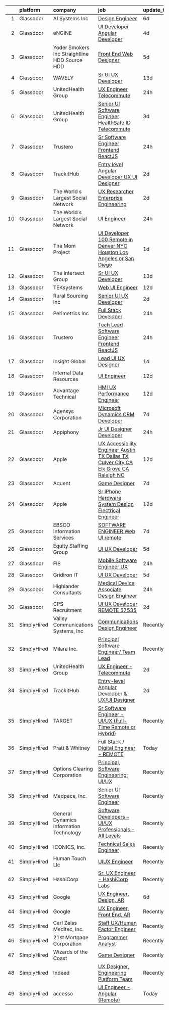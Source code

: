 

|    | platform    | company                                         | job                                                                                                                                                                                                                                                                                                                                                                                                                                                                                                                                                                                                                                                                                                                                                                                                                                                                                                                                                                                                                                                                                                                                                                                                                                                                                                                                                                                                                                                                                   | update_time   | location          |
|---:|:------------|:------------------------------------------------|:--------------------------------------------------------------------------------------------------------------------------------------------------------------------------------------------------------------------------------------------------------------------------------------------------------------------------------------------------------------------------------------------------------------------------------------------------------------------------------------------------------------------------------------------------------------------------------------------------------------------------------------------------------------------------------------------------------------------------------------------------------------------------------------------------------------------------------------------------------------------------------------------------------------------------------------------------------------------------------------------------------------------------------------------------------------------------------------------------------------------------------------------------------------------------------------------------------------------------------------------------------------------------------------------------------------------------------------------------------------------------------------------------------------------------------------------------------------------------------------|:--------------|:------------------|
|  1 | Glassdoor   | AI Systems  Inc                                 | [Design Engineer](https://www.glassdoor.com/partner/jobListing.htm?pos=101&ao=1110586&s=58&guid=00000182f7db6293930070d3843a07c4&src=GD_JOB_AD&t=SR&vt=w&ea=1&cs=1_54ad08c3&cb=1662015726742&jobListingId=1008094479252&cpc=2BD45BF6CF113D42&jrtk=3-0-1gbrtmon3jm4k801-1gbrtmongi6i2800-bc31a4fd63d2edb6--6NYlbfkN0DdLn5tXN_RiyJSiFodarGZFJKa8s6F6AK0THPBWp05MQOFQCzoYzZxIQuwHUM79gnhdNHwS4PrBiXh2pAkpQD7DHOiTGE0GK570ZUEufUSfmzxDYxqbRIumy_FuFTVoTTJDbBO2hBRAFf_kUCj6aWxW1hMRPM4ZEqmP8GZqi4MbgAKUCxvKKY-lyhSA68npsg6xYPQBiO8_p4ogSVdDzYXTdPA90V_fU7fsHJOqsy8CFQTQGYQIHWTSyfX1Qd77Hm4Oh38U_asKEqMNZH9MOGZpOUI0EbTyDUYpJrtMvsL4BkRMFryZwJhwTB7X66lFLlbtQAyyJn5rR-4haz9DjbQBJcX7lRupAA2S9g79xrAggAbLy_3Y06jZ1faDvC32xy7Nx25zjXHrDcQtLzzkoNzsvQPcLkBdL1pWiIIjFnMT6w6UrnBhyUvRwy3iJRoCVjTV4POwe4EBr3BdOm4CNuHKYgfIIondotLtpkkgeOamIzdtHR8VsOXtAdhA4J9h0s%3D)                                                                                                                                                                                                                                                                                                                                                                                                                                                                                                                                                                                                                              | 6d            | Redmond, OR       |
|  2 | Glassdoor   | eNGINE                                          | [UI Developer  Angular Developer](https://www.glassdoor.com/partner/jobListing.htm?pos=109&ao=1110586&s=58&guid=00000182f7db6293930070d3843a07c4&src=GD_JOB_AD&t=SR&vt=w&ea=1&cs=1_a14d975e&cb=1662015726743&jobListingId=1008098516051&cpc=42BEC95245890617&jrtk=3-0-1gbrtmon3jm4k801-1gbrtmongi6i2800-9ecbfab37fc4f1d8--6NYlbfkN0CM72iPWblhTK_jhJfJxLWIuoC99VqbpyV49Itn1AUN0-11EOCsDA6xOfpz_HI8_xAJk0RUZUKFy4RntcRxr5hpO5SeVoBUaTnYw171L-F8PDhwpFyq5-3u0oG5DU1x9pS-oogSc5jA85YLBe-l3LlYdM03bBW65O7MwJEtu_14hKikipRHSywki7EedLjzRfCtcisLpz7P7jw_zr_cOyhRLOtAzpm6LBrttwNaYoBzAKWYs67UdgLcxPxmfItLGNmfvg_sj3XjntWDeKnBTSjMmAN5ya9NdswNv8oUAUHBPVGK28gWjoGtOuy-Q4P0tyb3QnVG9yRhk4lvygvsKEEjel7Ys1l1qBvGhDVzf2N7wtP10utIDJfiNIx_hL9ZcHcxV6cajbMGE6NnEnw-owJHQAP5JSIF0Me0g2I9GrRs5Z9EHdvZqAAshWaWcBVkMZCRE2YdQGyrmQRhPSRm5Egx9RP7KZM-HyWgV5BCx577USjLc-TcyLtDp-0PKZ34BO8kNtk9ghQROBtvRNpEiCZy)                                                                                                                                                                                                                                                                                                                                                                                                                                                                                                                                                                                            | 4d            | Remote            |
|  3 | Glassdoor   | Yoder Smokers Inc  Straightline HDD  Source HDD | [Front End Web Designer](https://www.glassdoor.com/partner/jobListing.htm?pos=108&ao=1110586&s=58&guid=00000182f7db6293930070d3843a07c4&src=GD_JOB_AD&t=SR&vt=w&ea=1&cs=1_67ec0f41&cb=1662015726743&jobListingId=1008097207409&cpc=4B86475FAF393599&jrtk=3-0-1gbrtmon3jm4k801-1gbrtmongi6i2800-1fce3864310a3f03--6NYlbfkN0BOdRJV5k-L3FNCzjCgEhEptbzWR3mFvjnAQnp9JcinXOCVt8QEYBvHqTiHBHSlg98hTrhJExUUVa6v67S1gFyb-OBe8UoPzNouRDn3C9as0WFadlKMeZgUrqrdZ8hm_e9Z-8jTT-HPwLMdKEaf6nFSEDiY93r1Hqa_nw7whddI5F-1mZvAJ0zg1eaCReXvVOpnNfVjIirLBSeJN8f60ZDEjzdTGxqFgY5DjTqIQ8dpK92-10x9tEFXTUoC2aCN2eNtYzE9YlXrqUxnxSupQuSsp1S4viJhzN_GmCK-dEeVd8pD_GKskexAHK0wyA6YucJzxuFyNdB61HiNKZ8FEgXwe1Dqv5-zHBe0sGfhUmc6W3AUoLXDbfbGEDKVmiUiA90Am4kCgDAltkLxI-jHSFLAQ5w5MjKuaLYJfh5eDdaRCH3T_Mu5Eid-eXBb_jQRG-v6H2szfFRWhitAWzK4dhQ6pEqzxTe-_k0w-9w2AlqFRjR39NzypOqwXKFHqP-W2iU%3D)                                                                                                                                                                                                                                                                                                                                                                                                                                                                                                                                                                                                                       | 5d            | Hutchinson, KS    |
|  4 | Glassdoor   | WAVELY                                          | [Sr  UI UX Developer](https://www.glassdoor.com/partner/jobListing.htm?pos=103&ao=1110586&s=58&guid=00000182f7db6293930070d3843a07c4&src=GD_JOB_AD&t=SR&vt=w&ea=1&cs=1_4ba67681&cb=1662015726742&jobListingId=1008078846480&cpc=B570179B49F70162&jrtk=3-0-1gbrtmon3jm4k801-1gbrtmongi6i2800-b7e75a319e251b83--6NYlbfkN0CFsUkZ6y3FSz-mlD6L7ejB8QaNpXOZA9zECJrBSE1jTAruMs0T0Ja2Swprp5tI35MY2WSOIlf9lrU01llXdVEjj9XPhBSCqurE2QZfwZnzvRjuIDREHCNHa9yHulQaYm9alTDT0Wys6cT0F4v4GY3j8YkHxtblMj7RMtV-fCOW8JQc6eOWW2Ju8Xu5M1Zq5S0Od6BBjeYjC7uD0THpIIIp87V82pDl583PIh1TnwkOu-Us0V18Ee3AZtFl1j8-Q9x8dqPK2rpSPsOAIn4NL8CiDROSmXR6icOtiOtaY1a1R-8b6ecrmN30LYpJb4i5gYvNCAu1RHf2hW-fEcfnXOMjBU6fr5UEFxOjSuyQ5gLvnGdCUmqxvctYmOkSNMcMJ_NRs_Isl_6zN71l0PX5amnG3sNk5b4BPGkaA6hqMUiU_Svv0enSQscIyPMZ-VOtk4relvyAb6GsBZxxdrdNY9-oNmGFYMdLRRi-zu0IFbGWxRh7upfo8tuVamAmn_ymis4%3D)                                                                                                                                                                                                                                                                                                                                                                                                                                                                                                                                                                                                                          | 13d           | Palo Alto, CA     |
|  5 | Glassdoor   | UnitedHealth Group                              | [UX Engineer   Telecommute](https://www.glassdoor.com/partner/jobListing.htm?pos=106&ao=1110586&s=58&guid=00000182f7db6293930070d3843a07c4&src=GD_JOB_AD&t=SR&vt=w&cs=1_cb19e6d8&cb=1662015726743&jobListingId=1008105601769&cpc=1CBFC3E34E2A31FF&jrtk=3-0-1gbrtmon3jm4k801-1gbrtmongi6i2800-af00a0ae87b73b2e--6NYlbfkN0C8O9VKdOj_1Zh75e9_CvYhSsWVxS1Pvi5WUWhsf4w7FOycHcR50Ta-CQORLM6vDVcvPt8KrRTlJDYkUHup0r-EShzR9YKt_-pR6DNbikF_DoTuqv0ahJRwqFnSdFD6JbEOZsU-3ybmN1wOhivbt1aVYXgo2LYGUfCqatBFDNl0AjO6a6CHIYxY4cQ_jJp_aMTYo69FFgWe8i8NjRG2-12CyAUO9K1JaOaR71nVYm-N8tM0GcXU4mB44dM3GDYxmUm7V5_sRsh8p26wHdt0DUhIqsMLrlrwVHXjsGYPa2QmOR6oxITB1tDOP2M9UkcRjDaStqy_zqtlp3Rmx_1pQt_MbXh0DzvdDYuOsUkykgL0GthGP6jVLBCfq87JxOrbqehLeUGVlWQcRpNdcSsI9HQ6daRvkZcaFlva9RCHJQudqKpY_g6Nvpu2)                                                                                                                                                                                                                                                                                                                                                                                                                                                                                                                                                                                                                                                                                                       | 24h           | Boston, MA        |
|  6 | Glassdoor   | UnitedHealth Group                              | [Senior UI Software Engineer   HealthSafe ID   Telecommute](https://www.glassdoor.com/partner/jobListing.htm?pos=107&ao=1110586&s=58&guid=00000182f7db6293930070d3843a07c4&src=GD_JOB_AD&t=SR&vt=w&cs=1_f2a95a1c&cb=1662015726743&jobListingId=1008099738995&cpc=7E69D0A57279CD4B&jrtk=3-0-1gbrtmon3jm4k801-1gbrtmongi6i2800-240f97c3f0fb2b26--6NYlbfkN0C8O9VKdOj_1Zh75e9_CvYhSsWVxS1Pvi5WUWhsf4w7FIc3O6B0uG3ldAQAeoX1gorPLreeke5Fy7htJwKgs9T3vP5S6LX9NRVuEWq7gSg9hPiUA1OV-FAScpxsDs7EZ1micHpvGCoZCxZje5lP-SNLJrUGOhx706p93dIHPoBZ2DUnWTKJvXUfrTUEqKL2V4DjgW2aWTumZp9V-GV5AaBZtPjtI6o9Gsgb_xLuEao5sxIPTpKuC2cmmPQ4ULhx3J0mO18qYAB8y95CFV7vJRW3PYOgJafQCT-aHhdjbMqjmYr60UwdeaPHGq2LAaAGLt13n5lulmVKzOgZVRPi1xmot1nYgsLVnySQTBLuMRzbjNkx7TFNqnDoogVgSb9O1ltyo72fWARLkk0S5IivocAqXMS_no8rs1m03swGzz0olg092WMxt4L6kUWUpJnKWBM%3D)                                                                                                                                                                                                                                                                                                                                                                                                                                                                                                                                                                                                                                                         | 3d            | Chicago, IL       |
|  7 | Glassdoor   | Trustero                                        | [Sr  Software Engineer   Frontend  ReactJS ](https://www.glassdoor.com/partner/jobListing.htm?pos=126&ao=1110586&s=58&guid=00000182f7db6293930070d3843a07c4&src=GD_JOB_AD&t=SR&vt=w&cs=1_fe925d8b&cb=1662015726745&jobListingId=1008106164476&cpc=56C4EA4A1A191A49&jrtk=3-0-1gbrtmon3jm4k801-1gbrtmongi6i2800-48f57146d537e08d--6NYlbfkN0DG4ntHtB_rMsnfhgmnSvK2brktLme1L4SiDeJjQ-izrVOLqRJ5-yjEhSyAj73O13Q3PtO63X5KJ1QV9jaVsu37HIkTwqy8khNqRAfXOdBncu0P49jXX6J1kEC2HFredY7tsQuOcxOPhRPNTa3SIDB0N2QgIjWdJZwauWqTlTH8S-adGMSxbHcMUYYfbT7Q0xv_dJY7c1TeXJtKzCd-LZWmHkkzqvfsjcKBJyIjU834ekot6mQR6B0lHNZJAHG8m5Eo3wnradLK6w1v1LtukIJTejToMGS-qBpGKLNhRybBpQg3Gzs-k0I3UkFi0DjpZG1yEvrrIbNoQdk6yDpusd-OUodb5KVFauSQWokt3Fd-sCPVnmCw0YsYdNcWkkT-y8YaL_eOnsAn_zyCiBkMR67EfbWtds1yf5NDQRXP2eEUDoHCeT-taXVeUDxo_XSsKKtt4S8MXzueFz3bKo1nAu1cvVf9w11LBoUXTgVNG-HgPXoDPLLMRnz__CnaXjq0Zc9fdaMVQxOXzZDa9WPYjTS8Xxo1aihRwtR9r3R6p3F8MXK1RYfs9LulO0yUcDgm0EVeNTaWKt9vyyNAS4QOXtjKcVrjQtoBPR3XaBZelu44vOjM3ziQ1bdFkT0W2zPXRQdAVpfVJwhmI6DcnAqebXzN7wm31NhfiuMFnQkhKu7s7glN5u1-Cd8P-BthGOvQKEpdbqIy_X0w1yaOhIwsrqGLuQDSlNatx4gZhPNQ0dg-4mY8sjlVJT7p4Y-lm7xOj2zmRoJa5yYTPw1dmut50U44NNO3L27ViVsavo3t7TtPDObowA7-iguhZ0NL59flvTC0n7-yGcXt07BEVcRHb9X62k8KzFg33H02DPoveI3WmVd70iQwBCMn6_SoYrU6bE-0-L25mgVsuF42ucZDRTnMEmOgOTOlQKtaxj5tRslR-CQ0A86mIGcpfuT4JcoqHibUWYd8G0nInq1n2-ziU2kXCnWisHElQLczBVDqb5QSfyjeXG71iBkb)                                                                                      | 24h           | Remote            |
|  8 | Glassdoor   | TrackitHub                                      | [Entry level Angular Developer   UX UI Designer](https://www.glassdoor.com/partner/jobListing.htm?pos=111&ao=1110586&s=58&guid=00000182f7db6293930070d3843a07c4&src=GD_JOB_AD&t=SR&vt=w&ea=1&cs=1_33efef0f&cb=1662015726744&jobListingId=1008101431851&cpc=AC285F3A3ECA6BB0&jrtk=3-0-1gbrtmon3jm4k801-1gbrtmongi6i2800-e97608c6d181ff30--6NYlbfkN0DdLn5tXN_RiyJSiFodarGZFJKa8s6F6AK0THPBWp05MQOFQCzoYzZxGxYfJ9hLSNYsJbys6DBTafbFBBjszBxbMt_j1W_2i7zpgsVzQGKmwrQJU15QlzWMC0JPYrRs9hHXSY2_r0LyZgUT8f4VW1f_CjJ3HfrwkBmWSyv4JCZOznODM92b2waMp_uTTY9CimW5N-INQlGO8MTr69ss9A7vnCyeGoDsfWMQMDvio7SNaRGh-G_v-_VTaw59kogbOT7uIygj6Vk_zOTRHv3cizGserY-EdmiBhgJwu1ZByix70-GZqJLA5uk_pOdEw713c8AFm6yCrkbjoeTEh7qTXVWXQx-3r_Ee2VdevMlBU9Rp1u9CvnlMUNTf0F4WHh0k8woP_mTVukZhNam8Xwks3zpsu-xclfiN9y5NIfI2fPEHVFqps9ZGNpj9vGI-CaJAffdaWwyV4Avc0uqJunmCcx1rfhcHkF5MhREw0vOczXoZF28nRy5So75)                                                                                                                                                                                                                                                                                                                                                                                                                                                                                                                                                                                                             | 2d            | Remote            |
|  9 | Glassdoor   | The World s Largest Social Network              | [UX Researcher  Enterprise Engineering ](https://www.glassdoor.com/partner/jobListing.htm?pos=122&ao=1110586&s=58&guid=00000182f7db6293930070d3843a07c4&src=GD_JOB_AD&t=SR&vt=w&ea=1&cs=1_9d8fa7cb&cb=1662015726745&jobListingId=1008101226188&cpc=32EE424DE2B657EB&jrtk=3-0-1gbrtmon3jm4k801-1gbrtmongi6i2800-f3cff5e435e58b25--6NYlbfkN0DSgjPPcnEdvoK3uuxfISLALE6pB1FR7YSHOr_tSg5_QGIhoz_2VqUepdcKLBLI_zS438nBqHt2IfuqWeHb8HIQ3y2ncfv0qQNg9-keEPJ6gZBMSS63UVwGiBrS-bKa3YfVEREUfllke2uIiDvVRreacd9NVIYJm_Scd1htMazo_IJeP4Cxf1NbaaonG4jNvKP1X67ioo3UkJjedNjF5QTPohH41FaYOzK9QYoSUmJB-Bk6LhKHV-gNR8S64MdH-RSIryj-TVDIqX40TSzC3uPxVUsqdKVePlRPZbYH29mJTRyXvy2af3eMA7rJlx9-Cvi9VRSUvh2sEA_tBh986HwgUsF_EEiCu7cr-YllMSOF8qQpOlKnpXaW9-R76tWBsW8cOkYX_QMnCQALheujKWdSNspWqSjNiM4JbqRe0gLB-SpQgv_4IsdGqn4VyA3ks2-TjtbdyKnbKSIZi1tDecXF7S_btdIXHObsj8ornupaqMNZ4kYlJFEBZpjZcAFBHuRNWlAaIgQg5IurI1IQJ4AdoHDtMYvW_ZR-oZB0jmZ0Tj5a3oda8sLI8b4WVpVcCEElK2xC1Qxl2Q%3D%3D)                                                                                                                                                                                                                                                                                                                                                                                                                                                                                                                         | 2d            | Denver, CO        |
| 10 | Glassdoor   | The World s Largest Social Network              | [UI Engineer](https://www.glassdoor.com/partner/jobListing.htm?pos=102&ao=1110586&s=58&guid=00000182f7db6293930070d3843a07c4&src=GD_JOB_AD&t=SR&vt=w&ea=1&cs=1_9a889ac8&cb=1662015726742&jobListingId=1008107325701&cpc=C49818E30565E1C5&jrtk=3-0-1gbrtmon3jm4k801-1gbrtmongi6i2800-a679169a93732ccb--6NYlbfkN0DSgjPPcnEdvoK3uuxfISLALE6pB1FR7YSHOr_tSg5_QCn410VK5Ds4BPLXDsRCbsWZ0hCqtD4NNepnwLeAKf41zyBtiQxMBF3bdwpWVl_njdohxy4wg7XDfD1iXz7o7HLuiMAi3Cn-90KI_H7Re4Ouc1wwrPrLmd9CToXmzbYKTQz1OldZSTXuAMP7x-ljJm8fCRzigs5ye9QZ2uwWSiRV6ve4Uy0egqfVfMOZciGR8a9_qooSey56EExLV9K_1552epkIWH75oxF-veMsM28T-pftC4T46w3TB-MYnWcTWJabmUZOnNrkV3NdeI8Reyl3vO4p3ny0ImD0Lk6zmthdxEQIGmruE8AdbP7uwRYbcj2GyWnNTnzduFFSaJrlsaFO7wKw630He_HsukfLOq7VkH4f4xP001CTKT2XKs46WsKiA4EBi-qRL4KjVBlRxj-LNSb3ZXoCLU2y8Zub3bs4DuUSiOcSNxy4qrvOnC1FT2YaTiBorCM820aiPvDA2JiC-dzUpzDtxDotXwl2pjM864yqfnQx-J7Z0xfSGcf08PUxXXlqcwOA40G3HkTeau0VAPhNeV2V0FYG0jsH-dX4)                                                                                                                                                                                                                                                                                                                                                                                                                                                                                                                                                | 24h           | New York, NY      |
| 11 | Glassdoor   | The Mom Project                                 | [UI Developer  100  Remote in Denver  NYC  Houston  Los Angeles or San Diego ](https://www.glassdoor.com/partner/jobListing.htm?pos=119&ao=1110586&s=58&guid=00000182f7db6293930070d3843a07c4&src=GD_JOB_AD&t=SR&vt=w&cs=1_652e9f93&cb=1662015726744&jobListingId=1008104756571&cpc=FAE5E775D180B2FB&jrtk=3-0-1gbrtmon3jm4k801-1gbrtmongi6i2800-0ec27f1251a156da--6NYlbfkN0BDp_epf89aHDQhKpPegNJQ_ldQpEFZQsM9OcONMGxWx6pU56EKHF58QjVdAUvn2gXgAhQQvxpsNPZ1dF7YExdnEZnXyMlE-IsQ0l20Y3_xQXZ21S4rQALewmX0D7GvIoADdyJOcb6ud37z9yabQjD78-lkYEhLyWrdPeftsFWPSR9BxC1zLkQozDkGQekfvhYEzLrEvs4_LyIJMZWyJH12EGQmQvbUBTeSOcC_LmoliIQXl-zWvB4YrCrNjXGssCXYeyZWiK7itIWBRQWMyoPkRP_S7I6rxGVTm_uBen56X5mpJCUUKNcHXxGY9qLudPEWP7fuEvFsu6yqEOcK20CY_dgeK5IYcQgHiAzwOP8Dh_aUwj9Fn5UkJUToGs7oLyNUqJBLfhn0umTvcBeNxp7KOwaG1P7S-E2WaK5acc13SFnM6hZkVn-oxD4HOWs3W42XBOIfXIogum34wPNh9-axZTG_GnHyfJGtt6ek1UIPxvUp6PvOFam98DcEaqmuDXsYToxyJwNlsM7bmFoJNfD16gtMpSIpNyo7yuZ8fEqGIzra_nREUlgUB9t9BQqcm4Q%3D)                                                                                                                                                                                                                                                                                                                                                                                                                                                                                                      | 1d            | Houston, TX       |
| 12 | Glassdoor   | The Intersect Group                             | [Sr  UI UX Developer](https://www.glassdoor.com/partner/jobListing.htm?pos=123&ao=1110586&s=58&guid=00000182f7db6293930070d3843a07c4&src=GD_JOB_AD&t=SR&vt=w&ea=1&cs=1_3f9939a1&cb=1662015726745&jobListingId=1008078883747&cpc=FD1C1DA32C38CFA7&jrtk=3-0-1gbrtmon3jm4k801-1gbrtmongi6i2800-56d52f169398c4bb--6NYlbfkN0D3PcU9heefYh9TtgByvMoljOix8d9QGO4-sOduKDD9bT1jZI9CfBWrR-yhgruQBi7KFTuRHjT3n_Hv62k00ZQk5EALyZTJ3ArgIc7kDeMEaZUFCeQdHBMM_6BRRHYBtFCgo7X08SjEHsdIyAPYAelMabTU-Grwmbiw3YVqJNd0QgLiAlCr0DtM5M69SPCyplUOpETKuaoVVlxlo8JI79wa6Ka31lmmw4cDNSKlX2sZ0QSpn2tcp-_JXVMvsVlDxY_sb6OQ04_vaZUrqsQl9jGDst7HqJJHJp3yIgiG8Uqyo-kfl9gF-wzQzmCwEGPejA95n1QbIyoI5wBPNYQEKpsPdfMO1UpjutkdtoTjXxaD1LifTVRFuNWJdGaw5U1Euu4cw-kd0_pXj2ivlkV7VkD6bgJMQJuCZRSKsMkI64TVKwee8jt6diV2V4f92zItLYSNgGe0UsvbPKJ6I_Pbi-vId3-7uaIshuohtsDTxl9sK2WZslkCWU4_jUpgG_m8EuE%3D)                                                                                                                                                                                                                                                                                                                                                                                                                                                                                                                                                                                                                          | 13d           | Remote            |
| 13 | Glassdoor   | TEKsystems                                      | [Web UI Engineer](https://www.glassdoor.com/partner/jobListing.htm?pos=124&ao=1110586&s=58&guid=00000182f7db6293930070d3843a07c4&src=GD_JOB_AD&t=SR&vt=w&cs=1_0374e382&cb=1662015726745&jobListingId=1008082138912&cpc=32EE424DE2B657EB&jrtk=3-0-1gbrtmon3jm4k801-1gbrtmongi6i2800-b23bc7394c47b2ae--6NYlbfkN0AuKz8EBO1xHDEL7V2YF9xF3dC_I9B9i-Zw2Jh8clPMK3KTieKealHQySFBD4L6FvPqrppy_6pQ4JzbYsBYRE3HfqOS1nITnQwyFWRadqAi8jW-TzQMC_u9eD9RZAeUN7pT7i7_2-K7VDYFfWK8sl0TSl_DyrNNLaX2rRT3yx41VpcfHicS4ymV8A1aYPH2VGT04p80AU21LkF8O8oRUo2BwiJDAbjiQF4SQAZfnuN_toXvUnh3P-biRrs3ooGwfrbmb6JEB1Z-qeJz7Dc2Wk13z0Vf_KTFtzPebk0eoMYOtsEn_WoFKuWEUl_RyDt66_jBodFyKWVBz_n8vY6U4uz-JVgH4DfP_Vi6zAtL4DHG5OjaZZHkLCYFmN74YBoohjwSLcTvK9bhCmmkEhFkF37aUL6NfVCjDU47AvhvoWWkPGFct1Bl00C-YLMyn2K5s9U5Z_AmAQNNndNL2nXUY7r4yrM-JnKaGfAdXGMM1vuwa6JYmje6u5jbmsJlQCyRnO__qdFjhGe_XVeMtkDmmzElHImB9NoVfVuC2Vo37Y_Ob38GplqG67c9B3Go1nPyUoEhG0CEhWYPII5tAStyhWMsQ5kIjExCH7ecQLkYmRGYoR4eSD9Azn1wiUaAF6C2OiJZebeDN5rNuRWUlwfY-h4mjeJm8Mi2THTPEiGvf3nSAXdmvBJ8lS3CzmjPuqfdtNCN-V8l9eK7GCom_rxFAbNVTEUDXQ3zmDBAR86TsWVBSbxApIaa97uE3fhe0dbx84B8cjZSdHcgkhJSbR9uDSXC5YbzsswRr4B_vUAILCuyTWxe3EgUL3u5N6mUrABaJgah9tcYWFDwz_soZHnWqiWaHCCPm6rIFKTkag3abZQc7XExCTNMgD8d8zuR5MHZ1ZP8DnWU-P_TGrmcNHRbe9YYUqvCnjqX6nI%3D)                                                                                                                                                                                                   | 12d           | Columbus, OH      |
| 14 | Glassdoor   | Rural Sourcing Inc                              | [Senior UI UX Developer](https://www.glassdoor.com/partner/jobListing.htm?pos=128&ao=1110586&s=58&guid=00000182f7db6293930070d3843a07c4&src=GD_JOB_AD&t=SR&vt=w&ea=1&cs=1_277c0296&cb=1662015726746&jobListingId=1008101539770&cpc=3DB599BF2F4828F0&jrtk=3-0-1gbrtmon3jm4k801-1gbrtmongi6i2800-c678f338cf426aa6--6NYlbfkN0Dn2SSSVOxWm4exZemnt1thi5p3MgZ83XNP1leMMQrxhUS_aIOGutbZab9EU3IpeuHAJ37quZzs0PIVUPnOeoghcC2yEm8_WtapxMsrfWQQwJ8yZTQmvKvWcyWq9uwPE4xwRXa0J784CerMt-Qot1RMEX6wxgIkkuZSMT3TEMl3VzdFvJFq6ugMPg3GiDKJWrsA-rfcZeRsfbt5EU2hH_ZpoaORFOBMdxUhgljBLBp0Y0v2GSOuzcvm9peoZP6XtHdZUHpBsd8WdAe4SX0P7rzN_9yVs10r0GnYRISg--dZM5X4BUwRB7ohrfJPI8TvLD2wWS5K8x0ckgO7ImaZUZcN-e9jMIdW3XBtxQkgwclo0vRZcLrqSscYPVQQK9CzHszq0YG-Rw5shF5_-U9HFkk7tut70Jgr4kFWx9s6efgFczygVW-QAi6xX4fgFTvRqpHhlBmu_MTGlokQDcDzXAQuUwTJ4tXeWiVdPEmqM9cgFlnpEfqXAJJ0-ieIsSh2YgM3R0-kYfijZA%3D%3D)                                                                                                                                                                                                                                                                                                                                                                                                                                                                                                                                                                                                         | 2d            | Remote            |
| 15 | Glassdoor   | Perimetrics  Inc                                | [Full Stack Developer](https://www.glassdoor.com/partner/jobListing.htm?pos=105&ao=1110586&s=58&guid=00000182f7db6293930070d3843a07c4&src=GD_JOB_AD&t=SR&vt=w&ea=1&cs=1_41d45432&cb=1662015726743&jobListingId=1008105901099&cpc=71D4EE06E32D485A&jrtk=3-0-1gbrtmon3jm4k801-1gbrtmongi6i2800-bc62226b9457ff53--6NYlbfkN0D5EoDI19pzLD_ZoAvoqM1-O9qeTV9KvYbDAr1-bMzVcUrRYlcR_7EvvF0ukXtWeFQ0VhimXbw1k4pj5AzyhYFdyTCb6demngHP1TFCJGlzAmh5Rca_yUwqJYc175FRrUNI9DXl6HpD0K3LBY0gGBHksp6rQ3Eb8lEwDygUGCQTtlxBJqgbqFczHC22FUdu9CbefxjUwakGffFUZWpgbwKA8ZNjSPzaQfQWoml9CxYtBKhrb43FP06P7Zwh5ImunDgqv0Q-hfw2j7Sd3UpcB1xASfD2BLSQQe9mv1SBhFvn5EpTkQT2j-cQzPMuQGRl9h6p9x0Xe4g7wFkuaoCGYO5ms-hhVYv9qgsfhA-dkCV9pY9SznRezec3atHZAOflSKZ3qUVUZMyp_1_6aANaR0RkpmkjeqOJVcdhrk4UvKsuQNZcQznA5NuikIQ_1yCaInv5cShxFF21l9hjbOPlIbD33o97WZT3dJEVS-GctQYrfcmUjn-tuZKOpLmgD8vAGQqlnOFgX-XjGA%3D%3D)                                                                                                                                                                                                                                                                                                                                                                                                                                                                                                                                                                                                           | 24h           | Seattle, WA       |
| 16 | Glassdoor   | Trustero                                        | [Tech Lead Software Engineer   Frontend  ReactJS ](https://www.glassdoor.com/partner/jobListing.htm?pos=127&ao=1110586&s=58&guid=00000182f7db6293930070d3843a07c4&src=GD_JOB_AD&t=SR&vt=w&cs=1_3f196ef2&cb=1662015726745&jobListingId=1008106164478&cpc=FD1C1DA32C38CFA7&jrtk=3-0-1gbrtmon3jm4k801-1gbrtmongi6i2800-41730cf30e93e37f--6NYlbfkN0DG4ntHtB_rMsnfhgmnSvK2brktLme1L4SiDeJjQ-izrVOLqRJ5-yjEhSyAj73O13Q3PtO63X5KJ2oWM0vnNfei9rpO6lofcCkF0fLv2uwqYu7XGdAwShAB2EXHSHAkVPlwsWIPAZho4rltuplzAiQcCHHEBbh-mXVyqtSQd0DoAjQ4zKAlYvyoLTBg_EPtM3_PZORrihQcQK4jGY_QxmAzWyI5zgO6bJCo9IjGulTTRljpP9clhXqJ44pRhiZ4HzTnibRUNlsSXei0ZbaTOp_dz0G03LyXyw_9VMLPc0x14vNNcVGk6c5ZJPg4rXQeltv0kzvV6y3uR9ZWMk6CkL3ky94rPUGf5FaAGxBtKT8IAuRoObRD7h57n0H7X1zHqzxhr9pHodv3nmguGn-Zmv2D-HtQ1KacOv8ylQ6IwkNzpT_sw2icaHJgiRwzXZHVJ4r_9ojS_kx-KCiVqb8Jwjl0qlZNys2gd5Y3LjotPF3BYm3zgDL07xhmQjZldSLLph82juOkw5TGpRWzjYxQn_PT1fegIfibWk20Gvftfc-eSdnHJVdt0oLqx_14tbX2BVYz2JCnsuAkJeTIWvmjzFP01C51wOqBm6muBdvZJp5UKGzc6_VJLE86MhDi3qlAxSxEONRh6Qao-dcJRVOM33K1-VlZ2vIxhlIqIPwdJamdoQ0I2-0SITblsXy3TVogiW1Ag1SVCGiFmfuBpPZJAUOrV7RaVRb7_zHC03qH4uBsJCx5e-uPbCPMCbi5XroQaZQKZLmhzKGFUJfVLRT3BSpKpDlGMmFH9WsmxlWM5vGMlP7rNxPYcZrn_2RlrJ4pgikDQIYyxeoEkE7NWWzYw0jh7vnUDGg0UjUTrx4KYu-fTFjml2q_NHwjHrCI2mt65KXKtBLUQDAcA21sG7E_CiqfFpwoAmvJLLQKSQEm09EwN-Uix1W7BdaKjt0FS9yiDa-aBdgNBNveVEmttfBMT6J-xa1FJuCBIzFdhxzc8bp07XNNk-ASE_MD77IZl5qEgPY%3D)                                                                  | 24h           | Remote            |
| 17 | Glassdoor   | Insight Global                                  | [Lead UI UX Designer](https://www.glassdoor.com/partner/jobListing.htm?pos=129&ao=1110586&s=58&guid=00000182f7db6293930070d3843a07c4&src=GD_JOB_AD&t=SR&vt=w&cs=1_301c1bd1&cb=1662015726745&jobListingId=1008103774463&cpc=C4A69CCDBB3B9599&jrtk=3-0-1gbrtmon3jm4k801-1gbrtmongi6i2800-d1ebe11d7ba63f4c--6NYlbfkN0BKkHZu3wF05EeDimN_p6sYpKCMArvwa95YdH7UpkaBCqc7l59ErwqcdmD-JyMWZm6ZcKJoBbDKNy1P25IQH9Qcb8mWJ8ZTuceqFqVbIYP29UW251xvRgJFUV8j5iDqpDHZSWPvtF8zwVCPlF_8DbxC1bEvFLYdvBJA2lM72F-d7I38BYgI_8knGHYk_niLZAutFEkknM8fBBi5F_0JW64qfx3ifW8IUgrl9gJ5G-abRfRw2hg1At9TKf0sEVJRftYe7F2dH0Sgsc6pPSyK0-zQTDqpILS1wdT19LBolzGuvyekdFCkhnl5DoRFG0nJ2kcsJkmpZaj0xKf11L6PESD4KEyawwPTchZ0jtBlRbjCktC-c-MgTX7HGwKtkCRdVyaMvs-g2O4AfINTDFbPwg5oGX6hM3rdGrl3XXYyBedf0akL5XO9x0GGX8rvXuU3722dctBogQ4hAAb4Y5L6O-zRwk2e62WR0dY%3D)                                                                                                                                                                                                                                                                                                                                                                                                                                                                                                                                                                                                                                                               | 1d            | Marietta, OH      |
| 18 | Glassdoor   | Internal Data Resources                         | [UI Engineer](https://www.glassdoor.com/partner/jobListing.htm?pos=120&ao=1110586&s=58&guid=00000182f7db6293930070d3843a07c4&src=GD_JOB_AD&t=SR&vt=w&ea=1&cs=1_b86fc3c5&cb=1662015726745&jobListingId=1008081469269&cpc=451933188B21919D&jrtk=3-0-1gbrtmon3jm4k801-1gbrtmongi6i2800-87a42d0d3a12b624--6NYlbfkN0D-IIHpRgNhhiguU_t6VlqfhfFf3-SclHiEW6RanCpGL0AEnsnTmiX299MBfDVxpfqFIHLUZkrxoio22OVCWj8hs7XSZqfmbsYheLqYi2wlilauAmAOi7Dz7AaiPJJnsiA0lcM0Q2Xvu7ZBR6ffRGUZ9gTPPJJwW7H9_MUZNT6DkHevtRGiGdChC0xuGG3aunp937M_nUTpcEplyXPwcsyTlwbtD9I10rT6cRfhZ9G0nb4nW7QqeIUv_ci4T9RHp3YE3i84yAi-byU1jFz-t9nKpqvLU0ZZPurwU2U2aC7eCVWdFjxRGUbnQNz3zfRNzjLw8hZvasK1b9q3wM3E4-HwvrKrK_-l8Rc6Ex7EWoQtWIUTrTCsDMQRznCawyNfwt1SGM_jZT30HGyaRMlFB1h8-qH_eZK8pm24pTHiZAMAOxmbzQQBJ4SpcHVzEci7U1SkQzlqbEIhxhB0dzQY6bpjRk5CglbiDCw8fqBw_Homtg%3D%3D)                                                                                                                                                                                                                                                                                                                                                                                                                                                                                                                                                                                                                                                    | 12d           | Remote            |
| 19 | Glassdoor   | Advantage Technical                             | [HMI UX Performance Engineer](https://www.glassdoor.com/partner/jobListing.htm?pos=115&ao=1110586&s=58&guid=00000182f7db6293930070d3843a07c4&src=GD_JOB_AD&t=SR&vt=w&ea=1&cs=1_0bcd6f8b&cb=1662015726744&jobListingId=1008081358710&cpc=9DC6E4D8324653EE&jrtk=3-0-1gbrtmon3jm4k801-1gbrtmongi6i2800-f5ab22c8c0b2e662--6NYlbfkN0CQRQ3eiV4YWjrRS1ho7HVQ9JO8v6Fb3eU0yDOJbdOiEguntuRlpE4-_N6DYLNj-GryL_Da7xbLi6AY3XUPyUe-6YvQXks6qx1v0oTEtHizzvz-nIQcSOJu8qNkM2Ii_6geylwc2AsE-euxwsNUTksY6N72l-7F24lYnsoGRj01IMGKR3NRZh5TmQlNV_ESpyn58T8Sqdogid3EgjvFQ-GFJbnViQf5gPbcdf1k3508FDKglMJ_MDahKV8QCG1tGUEsHWpjyyZkKaSuyeiPXzgH9Ef3Tsn2USFFkgVDH9Ptr2FQwtSmqPoA0KtyfJPUL6f6OnrvcElZ68dzfLcQzt3iipBoUezyqxM5C1_od9VLjOX-rL71hTcNy_KM1wfFe-gVHZ1tn4ULqMOfhiD6kvb2_4145Bg6veKNoI1pYnfLq7cHcwyEbGMDko99AvsioYqrbFyLlJfF5SbGu_A2iA6iwGC8_spzilaQnnHb7QnHp3VDuGRNSbc1-wVEMufIJovGjP_T4hLYBSxR4gUfESZEdAn3WACEPuD8AKLpsjSso_jheEl_m81N)                                                                                                                                                                                                                                                                                                                                                                                                                                                                                                                                                                | 12d           | Auburn Hills, MI  |
| 20 | Glassdoor   | Agensys Corporation                             | [Microsoft Dynamics CRM Developer](https://www.glassdoor.com/partner/jobListing.htm?pos=125&ao=1110586&s=58&guid=00000182f7db6293930070d3843a07c4&src=GD_JOB_AD&t=SR&vt=w&ea=1&cs=1_6c7e5e37&cb=1662015726745&jobListingId=1008091008964&cpc=F4EED0218A761C36&jrtk=3-0-1gbrtmon3jm4k801-1gbrtmongi6i2800-7990aeb97a1aaead--6NYlbfkN0B1Vi2Tg_TR5fwhNGL2d3MVdJ1FVBqV83PBGVCkGDe93icknkNDeHE4jXYp9tRHNpqSeA0HPNGFwea_hC_0XNgHOq514A1wTN3D1SJLcEbIZZkyrkmhw7NGac9Uc5berNf9Pr8Kzp40mOvCmqqzG40ENND1-5shm9xFinMSndyPDUyRt49uqDmT9ZacRvvKApV1hv35DX3g2c-y1yKStsB-K5hI-tlPDAtUXEXDb5CLsP_xHHxEL9ypPxB3f-EMBRYW8DRPj3f18UBq7DgnBxdY5sXwhOh8iXZBoVqsl11AF7O4yCPgdhbbeATOIc7pLeHSBELcmBYkRo_ayqCmd6gVtAR-8WneqCvmpuNU7Uvf0NXTOwNY-wbHoxGCty_WmgUy2mAseMFm-zTxsGChsDg2YhiqiWLjeBJn0PTEw6KnVFWC69gr1gosVo3lSNkCKFg0FNU_vqwGdi8U89--GlnUJppxc4qT-WibHndxcu7XrwW1QFpE8TaRiZWvQlee5wLQPPkqyswSxQ%3D%3D)                                                                                                                                                                                                                                                                                                                                                                                                                                                                                                                                                                                               | 7d            | Remote            |
| 21 | Glassdoor   | Appiphony                                       | [Jr  UI Designer   Developer](https://www.glassdoor.com/partner/jobListing.htm?pos=118&ao=1110586&s=58&guid=00000182f7db6293930070d3843a07c4&src=GD_JOB_AD&t=SR&vt=w&ea=1&cs=1_826c6742&cb=1662015726744&jobListingId=1008106905500&cpc=F41FEAB56D215062&jrtk=3-0-1gbrtmon3jm4k801-1gbrtmongi6i2800-ace4701ba98733a2--6NYlbfkN0DBc7w0xclGgia4rxR5d721pIg1ynEBDV_Wu1axbExK5d0pbSc7c3t6wMwCdRzWOG5gAiI9DzWZozo1Hs_dX5xFBK-3mPdmWahEd8iOAY9Y4S9YneM6Xl_nYOCUXvbXwOJj2Ds0fi_QRx_9l_ZfSqHqnCt5_KkPwgPFVZdduwuKrjoxYKHndxRL_08kRAVw_BuNVH9yD9jHjV4n-B2MfGadZyRRKpTINQRmvIXgcu6YtbR_xbLHfl40l1n7WCL_CngykHJR-dJWyIoO0w_p-fKZP9jOLRQ4ZiJAuJKyO8ldI7CS-JkgLWzZ6UpzAxik_h8fNBrztkraLHXPrAihTNpJHNCa7y-UoOb31k71mlEwCb-MgxEmLhQdue9inOLQgGY8ZylLVrkUKwVgn9iQq0faGgroQfDz2kkcQGEw_Jupmy_juyLvT7AI8-5OXVfm88jldIoq1dhoeQr7M_OQkW3Y9neRkAjd9DwWxXfONB2U1tbdDOhqBTJ4uvMPdx3qdz5xNuO87NZvDM8qYFXbUFK8)                                                                                                                                                                                                                                                                                                                                                                                                                                                                                                                                                                                                | 24h           | Chicago, IL       |
| 22 | Glassdoor   | Apple                                           | [UX Accessibility Engineer  Austin  TX  Dallas  TX  Culver City  CA  Elk Grove  CA  Raleigh  NC ](https://www.glassdoor.com/partner/jobListing.htm?pos=113&ao=1110586&s=58&guid=00000182f7db6293930070d3843a07c4&src=GD_JOB_AD&t=SR&vt=w&cs=1_e801dcd7&cb=1662015726744&jobListingId=1008080338729&cpc=654405A9B1E0A9F5&jrtk=3-0-1gbrtmon3jm4k801-1gbrtmongi6i2800-6bcecd231bba96e7--6NYlbfkN0BvKrLyj5gPmtZO9T8euul8TCxuuKNOtzRJOomxnwSEodTz2Bc-sPZlADHp0xxmf8UGhI_JQnlS7lmez_1pwlDZ3rkS_zrj-H_qBXXe2pFxdu9ELzpyzs4-lN_YBVdtOGqxLgYLDMc510AxQjsjkBZD4lIc5FgQWm4_iU7VtHLxqMma0AMleeA6UpKQVoYNJMcaplvUIFRRApHppsVREGDv7UWCgFtrhEeHD6Tm6c2nPrivBQUFSOlSfcX3hKUupS5pomUDU8cfISTw4xtgxiRrPORBXNe83vNLorzqmkP1CBgYN6Deto-z1On8BhEIrSysWjrW9WZmdyy7zEkovV1mhfA0MaNFYBW8UBVK2BKZmXdy2GAGAph5WrT9c2qM0laVQZ_XKE-76IJD7ypbPdV9u_r9AZ1VDTvdclO3HDwB77-2ALsDGotNmGgp9EL95gatx_MG2WM4hZyiGYHjXhOoXWBdOyR8QyKDNVFzsxLp9FCBmF2knjbNIueyju4br-m3uA2RXRWdwapZv9jC6BOIHnQtbL3XUWuI6zlm17f7sEI5j7kkzn9SfDrGoBSPd5JCbUC6Zv3vdsNFIwfOE6pj87HIt33jd0conjDN4A6400v0B1Wp3o4YrWDgRLSSHS0HaGur-GA9JyUcl6mcK9FqnjAjI1_KTbBGxSq2kDiRkMg8ELrarGWxmr_UaK84VMABXvWGHE-i16uaLxVqBWLlkDHLR-Ucmp3r_MwxVq_WsZ-af1CdpLTsQpNY6kSnHeyK9rjn4t9_Df2zJBETi3EpbvmL3R2H1XRUSqsAhtUbMz59uaicseAguQuPBiUzH2hy0QmlJNX-FqCLXpmxJ_iGSbOggsR87oXzgTQ9tGhS0oI3_IBqKaCadmgUV4gCjqy3NtyCEqkYJ6J9vJNukvQMrblEwaC3IjmRL-eseIHZfBV1RuzAxAX7mUHHw3k71HKcBTmH8l-SiatClFMpEBsWWJAHNbh8112uExinCdEUyXxAlBs-3YS8AeNDEmUjnT4Y2JND-OTFMyNaukQYMrFs) | 12d           | Austin, TX        |
| 23 | Glassdoor   | Aquent                                          | [Game Designer](https://www.glassdoor.com/partner/jobListing.htm?pos=130&ao=1110586&s=58&guid=00000182f7db6293930070d3843a07c4&src=GD_JOB_AD&t=SR&vt=w&cs=1_e1c2e88d&cb=1662015726746&jobListingId=1008091362421&cpc=C4A69CCDBB3B9599&jrtk=3-0-1gbrtmon3jm4k801-1gbrtmongi6i2800-3b8cfdd71f0d2f0e--6NYlbfkN0DMrcEu7yrtATojKJA7cEzGQ3FdRGWLh0CZQInL4ECGI9gD0Wolx9R2EDT7B77c2cRU1zW3HVZMZeGAOYVZBOqH_4lgXX5l9kbkb9irhCbVBq6YsU0vLTUYvSh1OUNHO93tZMxbICiVo7Af45F1C-oNj2G6v1j_C21ZJdMsp9erWQuv2U1uFhOZTmlAOFTyNy-JMYys6gCVbgYybvYFRDIq41bqydSMdwvuNP_pi-QqBf9JrVGEpAelWLjpYSUWwdCm-AMVOAdSTtTZJtkij0z2uBQcJTpn136Vumj8XNV0HMZG4ac-r1L-r0CCIxnv0m5PdoX11yfCEnz87wX1qxqOoXLdFoLSMi8_Kcjy1uw0uE4LRlBWy3E5jiW8wrUB66Hu0Vd-1RfxwSiavX5PUnrGJ-ACOYxZde-dgu0dEd6zfaVh6H8riCr19wm3MRHiC9uXElDhQjnAbQ%3D%3D)                                                                                                                                                                                                                                                                                                                                                                                                                                                                                                                                                                                                                                                                                       | 7d            | Remote            |
| 24 | Glassdoor   | Apple                                           | [Sr  iPhone Hardware System Design Electrical Engineer](https://www.glassdoor.com/partner/jobListing.htm?pos=117&ao=1110586&s=58&guid=00000182f7db6293930070d3843a07c4&src=GD_JOB_AD&t=SR&vt=w&cs=1_45c88a2f&cb=1662015726744&jobListingId=1008082141385&cpc=1FDE87803EF93CD3&jrtk=3-0-1gbrtmon3jm4k801-1gbrtmongi6i2800-0a38b532a2bc9f72--6NYlbfkN0BvKrLyj5gPmtZO9T8euul8TCxuuKNOtzRJOomxnwSEodTz2Bc-sPZlSXfvz6ygy0u2o-8hZqtS5TVaUbXLHsWVkqSNNWx_j6oJpgT6qx3-2wpCfB2UVRcFw7O_ofhBRG02MW2rt8FSHRNzc2w0TnJeiwxBx0pUwclGzPEf4FzETi0l5z_wWy9YgzReNF6Y2cVW74EQTNRPMCu3gDKjbEbu7ksQN2M9TxIigb3jMIHzbH-mdaDMDE3Pcs1xwDS9AGaru9Kb4JQ1LZKC5gsU2HZTdDGv05vrbtJkL1773Eg9Lx4TgUl854tcnjyfx7CT7xSpEHCI2f1-LctK3qVKt-eMLaHHZkSGHU6KPjXlQReTIGlPGaBSurtdqyWocEDhgWWHU29y_Jp-yerFrlTnKlzBn7NPO8SYHekQuFi3PzZIM763JDI3OoMRsAiCQDCThLNBu5XDFAZ_DZuSBvW1m8J-dT53ADMt_lXz-48Msr3SpBg54Po1R5tR9UQXNAUWKE_Zy-hdRpf86MpN_kMZ5VNCLqXu2N5iZke8Igs1yaiDgXrX-auuv7BGpyyXEAwMdFdwoQ0jzTwYGwE81gwPc8szMvX3B6sW8IguxQj1sgaBJg07vPm2-Ynsg4mJTfDG-xBVZGAvY8p64bLi98hL7b6zx2YYNEf1sBGhQnFm6oNiohb3VOreuq-PE55B0fiWhxBND39zc9h5EzLFfk5MrNGwrxQwbEmzigW1Nw1wrIPjJ2P_MHQzPe17WT7BM1sUbPVeN6bCpN8RiuZCWJBjl5RAzKupvbDZjoJjyeyJeUYiOKUogh6A6N4q_cgfNkYOGjYI3b7mYSdbq60dvtBLNkESizV8h-ON8IuvyCZ7dWDK4PbRDvB8fdzRDX58h1k7JH5uTLE-dP5mdWTvp8BkCtgC4FCRzCM74SBQ5ylvwW6IFIjTqRMFmtDdak5Q4Px9tsXi-4DAYGdRzk-TDhktKO4f77w8gyG-1BywSe1BK3J0qqeRb244KZ6ZDsOR-R2GYRM%3D)                                                             | 12d           | Austin, TX        |
| 25 | Glassdoor   | EBSCO Information Services                      | [SOFTWARE ENGINEER   Web UI  remote ](https://www.glassdoor.com/partner/jobListing.htm?pos=114&ao=1110586&s=58&guid=00000182f7db6293930070d3843a07c4&src=GD_JOB_AD&t=SR&vt=w&cs=1_708492dc&cb=1662015726744&jobListingId=1008091405734&cpc=3BA4CE39D5B5DEF5&jrtk=3-0-1gbrtmon3jm4k801-1gbrtmongi6i2800-6e9b88296cbcd71e--6NYlbfkN0DdXnPqwYiIrEKJMiGtoBoRMY0gisMhtebYjuc8wwZJimMLxIRF2WCtIDarJLMGcyBcCdzOYTKEIVjX2f9NEp-E0biprUIEY_ZEFXnODf6oHs4JqDi2KaFOd1_UebDTKe8kw_1gydhi8HHvjQnE4cn-Mc_DEHLVspqI1ONTOR-76JDUQNUfjYm0Xp2UBvTcKoVnVKb9WHuCoYfEwkuO0wHTeMPFtblTnmCRXq0_uJIePRr1P3kVEjjp6fLHGipmfAvgddQfxQ3R630bHuJv6y8_yEkXDDfBjfEGaRp2x7FCKmN_n3DMbZL-3f8cawFWSckIR6u6YRq2KtwNHdoaYIW9LcXXg5GFOBlAGchzkHakTOXefOGxcL6qNE65y2xb5YtkfVrWbPun0Gijb2ry_0IZZ7lIUUXPsNW9gesQJ_Ba44esleBQmfCxx2SH_1nMSs08UnyK0pWJbtWvF5Nb0qLnZQtSRDks85ggKT87tOG1p95kxZ7DJUNL5WZYj2k8rTKUQiic1oW5PiSqsmasIrF_GhvYI2I9w6UpqKHq35Dm3n7Txfp_3hzaCEF4yZSXzs3ulbAEiX6Fb4TfXqfc9kskh6FnXOMCo2wd5MXzNiVSRYZWT7DXxT3rseh1lBEgqYU%3D)                                                                                                                                                                                                                                                                                                                                                                                                                                                                               | 7d            | Massachusetts     |
| 26 | Glassdoor   | Equity Staffing Group                           | [UI UX Developer](https://www.glassdoor.com/partner/jobListing.htm?pos=121&ao=1110586&s=58&guid=00000182f7db6293930070d3843a07c4&src=GD_JOB_AD&t=SR&vt=w&ea=1&cs=1_289b6723&cb=1662015726745&jobListingId=1008097169038&cpc=AC285F3A3ECA6BB0&jrtk=3-0-1gbrtmon3jm4k801-1gbrtmongi6i2800-76e08f74cfd4e269--6NYlbfkN0C1yyJIapRlEdYOhDmVropYbNu6_NST9zaz4GWjsOuGwSr2S_wuxMSgMUxyoNOegNIHLraSkqZk8QYywJ652h2S_-JyfHwwGhuFbrXBSmst29urPuXhWS6XDd4kWU6Avf_xHQHSc0jilJQ04OA02iJTP_1-cqvd3SQJrJXp9dt8rx4kkO6lD25KoE-fZyTCefHUF1SPjhQkNLUX0I42GR810y2QCSoCXnuy_y46V4I4SxLWuohK2KY6bWEUA41UbkgBMVNmS-4vCIIkznhehqZj6SdsTA3AfB6KHicvZtCseQ53pVSm_yfxCOIC0WiVH0pe3eZI5L3Dv9-lUKQTRUjc3yH9AnlTN5ZUo49IsKkVfbEUCI79Icayj4ro8mt-4H9scCr94wVjcYb8r0FC5AvRYoRKytHwzJs3cKEPUDMdz3bhI3f9X6csexuJMGSRfy85-kvsBM_zLq80cHekLEuMhW3414RpNcL3saVRihJAioNXiAS6vXr5)                                                                                                                                                                                                                                                                                                                                                                                                                                                                                                                                                                                                                                            | 5d            | Remote            |
| 27 | Glassdoor   | FIS                                             | [Mobile Software Engineer UX](https://www.glassdoor.com/partner/jobListing.htm?pos=110&ao=1110586&s=58&guid=00000182f7db6293930070d3843a07c4&src=GD_JOB_AD&t=SR&vt=w&cs=1_337284cc&cb=1662015726743&jobListingId=1008107874289&cpc=5EFBB0462F9C6B7A&jrtk=3-0-1gbrtmon3jm4k801-1gbrtmongi6i2800-a297adc22b5664a8--6NYlbfkN0Cildmy3xp5DDe1hey2wetZ8Im9iLhFVTD2n6CnBp0IwGXOGgNcYYB1IlPUvVnWrEO0quQep_kgFza30jmcPxHvmEsw_1NIvQqwZHBRW2VY7nIVOxXJNEsoYieD86Kjfu7h_Loc_l9lpbPR6jjLEcxZFHBnKn5yQt8KZSlMK31HBi2L3p1fgn0Qp8xoTND1zMYdP2E1-hoWUCzSlmqT8ET85nrtn6jYiB9otsru6O6Rr7mQokCoRjWsGJg2DqjxkP36JEt-MRcdfpZOuLSvXopXJ0MZC13GtI9AuER8le6rRSjL_ojylR8bMTLZR9iBM_L84zauYvOPnVhIVRN8ToMj-RY47nA4TTf8CAEiJQkHgYeVKmq7yvHQYFNqScmd-jHGKEaXfG24MwUYBRPyluX7Cg9rTSuMki0T0MZGbEB56Vmn5nbqz7ej-LFN9Qy6hHI%3D)                                                                                                                                                                                                                                                                                                                                                                                                                                                                                                                                                                                                                                                                                       | 24h           | Addison, TX       |
| 28 | Glassdoor   | Gridiron IT                                     | [UI UX Developer](https://www.glassdoor.com/partner/jobListing.htm?pos=116&ao=1110586&s=58&guid=00000182f7db6293930070d3843a07c4&src=GD_JOB_AD&t=SR&vt=w&ea=1&cs=1_d11dcf84&cb=1662015726744&jobListingId=1008096729452&cpc=9908D8D4413DBB8A&jrtk=3-0-1gbrtmon3jm4k801-1gbrtmongi6i2800-cf88beb92d4ea9f2--6NYlbfkN0CTHA6cd59lXtQJ-DuZtBHQsSjOn019HaVEc20FtZol1_8bPJW14iotuMuGn0biAaHJZrSwMqHe6jjmIdnxOmPQ4UIFq_7RKuJ44CVm8H-EyFK8qrTPAQ3Tz7mvu2B8zbUqbh8ppRJFtladz0gNHuX_bCBkrKSfveBak7q_sRcku2NiYvB0YXB1NNZnK9eO1qY3j3iJ2HWbRTpWrSc6upRQZpy6pUrGbPtCjxKFmWXglZLiL8_7RlgHWzEXVonQ1zPcuc63KwojXLm0X5NPwAXH1e1HMaOP3QPpd_eLhHI0U8yn16g6wt7SMvkb4fJJtG8stla1zfccbxKl59ySfo_YJCMTGzYzCmx3zCrHy0Rh2hRsN5CHyMPseTa9lOOvSGOpauwM_oGMjLcpNLZiPbYWdW_RrNmBGlGeej6lCK3iR9qAM1dD7HMVWCJetPUUrueN7amVZbYg0gtEquIW8R9xzf4HnQua3W_gRCkBspPzCLexXfbF2aph)                                                                                                                                                                                                                                                                                                                                                                                                                                                                                                                                                                                                                                            | 5d            | McLean, VA        |
| 29 | Glassdoor   | Highlander Consultants                          | [Medical Device Associate Design Engineer](https://www.glassdoor.com/partner/jobListing.htm?pos=104&ao=1110586&s=58&guid=00000182f7db6293930070d3843a07c4&src=GD_JOB_AD&t=SR&vt=w&ea=1&cs=1_6c8ff94d&cb=1662015726743&jobListingId=1008105806788&cpc=F793441F64F6F721&jrtk=3-0-1gbrtmon3jm4k801-1gbrtmongi6i2800-5f2f0df068c292c7--6NYlbfkN0DADEC6PZiHmFZTdCpS8S1cWL8eaQIB9laRmg1uhypi9jnyuOYY4H7UUO8QfXMSSvi7RhDOznTYgp8q7adTSnDc8zwx3mftBto4He9ufXaCm5hQD0GzcTIgZDC00717-8oUDgE8mwn19qMflvsZfOCh8Zi_x_tfMW4tOb4q0IPADKpRKkDdNT1yDh9W0DMbrc3D8EH6lgAwQTq9PveCSH8SoIxcNNHBvGUx5As0f_tFvkYr6vfR9ctJSvD0Z_fkRa_Ijm-5wbWZDJ-xA8Z2xDHgDmI_oBonqPsEM8clbQMEZ6f-xZ1FtzxZk-PJ2XPZwkFuwViseiaRCcEZ2ZBIx7cG5uQ7ooYGa5epn-YWmQhTp8Mjhiy1rIX534-XG-rYQg697HZX__hMDYbOFxCHp0J60h_MhuAHS7DAouPmcInmJ6zKhw9QoBq5J7FVPxUy0GwVLmCq1oG0ZUB3s7u9mjfBIRXeNeYG9IkMZkoBqlCMq0I5kQGsRJ7nQa2FgBRVqLn_SXSzrFeFUcz5wN15ucO6bGYR8GBZvuE%3D)                                                                                                                                                                                                                                                                                                                                                                                                                                                                                                                                                                     | 24h           | Jacksonville, FL  |
| 30 | Glassdoor   | CPS Recruitment                                 | [UI   UX Developer REMOTE   57535](https://www.glassdoor.com/partner/jobListing.htm?pos=112&ao=1110586&s=58&guid=00000182f7db6293930070d3843a07c4&src=GD_JOB_AD&t=SR&vt=w&ea=1&cs=1_a9538396&cb=1662015726744&jobListingId=1008101570635&cpc=444700D72F2ECBCE&jrtk=3-0-1gbrtmon3jm4k801-1gbrtmongi6i2800-01ffb576e5c5bd95--6NYlbfkN0DgoHcTH3ZibdXDbE1VvvRa3XowIWs6m5qI-FjqauRle3m8kONFkUSrxT8FSUKqy7UuSwcgAQ-qkHLdceLQEfzk02YlSVwTq4RVzanUacZZQP9LGelOizyao1UJ6tCCpK5S9yLDBGeAjhshIhXNcq5zna_AleGRj1LJWwOnxP5y8NdrW-yBJ-0adhA_XCSRxC9VGeVH2-bBENoclnN4YUBhC39YvGpQnjKUMlCp3cNoHvU2zNYvkaDRiFhlQNmLWrh2xbf4pFAXl2Gat-ignmzWTu8z0eT0CFR-J3I5sDR3q271pNo7VByFQ0ixG61cTEDaHASOaoOaZtTEbrowdXzEu5WoObOw3Gpvq3oJ01LOX9Deu9Uu5pRMO9IHtNJAkU-l8df5ZBw9Ql1b6R4qHpaK09oTlISysf0gGYONgWlFULpebKpQeEfbbwgaUe3XwZqCNMuh85JEoMcjjZ6B5RBJK_w3Q7Vzxjs%3D)                                                                                                                                                                                                                                                                                                                                                                                                                                                                                                                                                                                                                                             | 2d            | Syracuse, NY      |
| 31 | SimplyHired | Valley Communications Systems, Inc              | [Communications Design Engineer](https://www.simplyhired.com/job/AUo7E07w2klkxUe_MpJEXKAe3q6D53g2ij9loL_ldPaRLYQDHOrlRg?q=ux+engineer)                                                                                                                                                                                                                                                                                                                                                                                                                                                                                                                                                                                                                                                                                                                                                                                                                                                                                                                                                                                                                                                                                                                                                                                                                                                                                                                                                | Recently      | Chicopee, MA      |
| 32 | SimplyHired | Milara Inc.                                     | [Principal Software Engineer/ Team Lead](https://www.simplyhired.com/job/y26YMDr_i7bfvvW3yAbF2bhdWFwL9tapVBqQq4mHCUEoMRxaETyEdQ?q=ux+engineer)                                                                                                                                                                                                                                                                                                                                                                                                                                                                                                                                                                                                                                                                                                                                                                                                                                                                                                                                                                                                                                                                                                                                                                                                                                                                                                                                        | Recently      | Milford, MA       |
| 33 | SimplyHired | UnitedHealth Group                              | [UX Engineer - Telecommute](https://www.simplyhired.com/job/UgtHrErmPwUfgyoaMj9RxE0E8RP-1IDTQa0LR4zj08Nd84BrgMW6iA?q=ux+engineer)                                                                                                                                                                                                                                                                                                                                                                                                                                                                                                                                                                                                                                                                                                                                                                                                                                                                                                                                                                                                                                                                                                                                                                                                                                                                                                                                                     | 2d            | Boston, MA        |
| 34 | SimplyHired | TrackitHub                                      | [Entry-level Angular Developer & UX/UI Designer](https://www.simplyhired.com/job/_kbRlpOIwCYB1himGdi-5XABBs7lmxPvxBAL1tbVRtISQOOOvXtlBw?q=ux+engineer)                                                                                                                                                                                                                                                                                                                                                                                                                                                                                                                                                                                                                                                                                                                                                                                                                                                                                                                                                                                                                                                                                                                                                                                                                                                                                                                                | 2d            | Remote            |
| 35 | SimplyHired | TARGET                                          | [Sr Software Engineer - UI/UX (Full-Time Remote or Hybrid)](https://www.simplyhired.com/job/IRqRQ39NQbUSOJgprsBXP3MASO7l_mvgdAdkNCG2ezBfaVHCHcv_Mw?q=ux+engineer)                                                                                                                                                                                                                                                                                                                                                                                                                                                                                                                                                                                                                                                                                                                                                                                                                                                                                                                                                                                                                                                                                                                                                                                                                                                                                                                     | Recently      | Brooklyn Park, MN |
| 36 | SimplyHired | Pratt & Whitney                                 | [Full Stack / Digital Engineer - REMOTE](https://www.simplyhired.com/job/uS4BZItJYXEahoTc6NpSEnpaH8jWs_jYMxMSk1HNq4nl6X_j2ffJJw?q=ux+engineer)                                                                                                                                                                                                                                                                                                                                                                                                                                                                                                                                                                                                                                                                                                                                                                                                                                                                                                                                                                                                                                                                                                                                                                                                                                                                                                                                        | Today         | East Hartford, CT |
| 37 | SimplyHired | Options Clearing Corporation                    | [Principal, Software Engineering: UI/UX](https://www.simplyhired.com/job/6WRicnwhKtM4ghmIX48eFW9WlVHt5doMp2wkEyAG3W4q6Pq7hAvRsA?q=ux+engineer)                                                                                                                                                                                                                                                                                                                                                                                                                                                                                                                                                                                                                                                                                                                                                                                                                                                                                                                                                                                                                                                                                                                                                                                                                                                                                                                                        | Recently      | Chicago, IL       |
| 38 | SimplyHired | Medpace, Inc.                                   | [Senior UI Software Engineer](https://www.simplyhired.com/job/1lfzOJok2D8XbByTG0FkTA86TIijEC7RD2tQYlgKVdKOSQLtGAX_aw?q=ux+engineer)                                                                                                                                                                                                                                                                                                                                                                                                                                                                                                                                                                                                                                                                                                                                                                                                                                                                                                                                                                                                                                                                                                                                                                                                                                                                                                                                                   | Recently      | Cincinnati, OH    |
| 39 | SimplyHired | General Dynamics Information Technology         | [Software Developers – UI/UX Professionals - All Levels](https://www.simplyhired.com/job/GXbv7XKvrYmkbYOXkvb7fclwxXifXevjaOQwMMP2gxf4Qt4jlmHXTg?q=ux+engineer)                                                                                                                                                                                                                                                                                                                                                                                                                                                                                                                                                                                                                                                                                                                                                                                                                                                                                                                                                                                                                                                                                                                                                                                                                                                                                                                        | Recently      | San Antonio, TX   |
| 40 | SimplyHired | ICONICS, Inc.                                   | [Technical Sales Engineer](https://www.simplyhired.com/job/BLGA6g71PmxK_tznA_TCmnundiwYAmilk7nypVzrPwOuQDQe9f3_jg?q=ux+engineer)                                                                                                                                                                                                                                                                                                                                                                                                                                                                                                                                                                                                                                                                                                                                                                                                                                                                                                                                                                                                                                                                                                                                                                                                                                                                                                                                                      | Recently      | Foxborough, MA    |
| 41 | SimplyHired | Human Touch Llc                                 | [UIUX Engineer](https://www.simplyhired.com/job/mLV3-vHBSWDu1VpB6i87RJZBJfxBzQHsFHiXEEj2qAuOeFi_t2UXXA?q=ux+engineer)                                                                                                                                                                                                                                                                                                                                                                                                                                                                                                                                                                                                                                                                                                                                                                                                                                                                                                                                                                                                                                                                                                                                                                                                                                                                                                                                                                 | Recently      | Charleston, SC    |
| 42 | SimplyHired | HashiCorp                                       | [Sr. UX Engineer - HashiCorp Labs](https://www.simplyhired.com/job/61CsGRBb4ZemdgFj5Iv8D2z1PrJR8JxmgpweEFC3veZI_T1iHLxW3Q?q=ux+engineer)                                                                                                                                                                                                                                                                                                                                                                                                                                                                                                                                                                                                                                                                                                                                                                                                                                                                                                                                                                                                                                                                                                                                                                                                                                                                                                                                              | Recently      | Raleigh, NC       |
| 43 | SimplyHired | Google                                          | [UX Engineer, Design, AR](https://www.simplyhired.com/job/PkWrAJzQz-Z0JyoGauyJs61E8TvAWlZcPFFnC2iC3txVQBz2Ma1r_w?q=ux+engineer)                                                                                                                                                                                                                                                                                                                                                                                                                                                                                                                                                                                                                                                                                                                                                                                                                                                                                                                                                                                                                                                                                                                                                                                                                                                                                                                                                       | 6d            | San Francisco, CA |
| 44 | SimplyHired | Google                                          | [UX Engineer, Front End, AR](https://www.simplyhired.com/job/hGzNUM0Gl8bMaHcvv5aeuvKuZAAIp6U_ETigaf7BIfZi5qJ1udvVYA?q=ux+engineer)                                                                                                                                                                                                                                                                                                                                                                                                                                                                                                                                                                                                                                                                                                                                                                                                                                                                                                                                                                                                                                                                                                                                                                                                                                                                                                                                                    | Recently      | Los Angeles, CA   |
| 45 | SimplyHired | Carl Zeiss Meditec, Inc.                        | [Staff UX/Human Factor Engineer](https://www.simplyhired.com/job/c3_O22TV9OnAd_EII3gVU4SbQPTLvnfvF2IQ0lKUc3Sv_HKAUmQ-dw?q=ux+engineer)                                                                                                                                                                                                                                                                                                                                                                                                                                                                                                                                                                                                                                                                                                                                                                                                                                                                                                                                                                                                                                                                                                                                                                                                                                                                                                                                                | Recently      | Remote            |
| 46 | SimplyHired | 21st Mortgage Corporation                       | [Programmer Analyst](https://www.simplyhired.com/job/QmnclOREggNhJ2TEkxJgDl1zl196StU_BViJyzzByffXbVPVzmFp_A?q=ux+engineer)                                                                                                                                                                                                                                                                                                                                                                                                                                                                                                                                                                                                                                                                                                                                                                                                                                                                                                                                                                                                                                                                                                                                                                                                                                                                                                                                                            | Recently      | Knoxville, TN     |
| 47 | SimplyHired | Wizards of the Coast                            | [Game Designer](https://www.simplyhired.com/job/PTA-XstKiAm5n7XoNO3SHdH25U1A9feZJgZnFjorsiMl1WczbQj2_w?q=ux+engineer)                                                                                                                                                                                                                                                                                                                                                                                                                                                                                                                                                                                                                                                                                                                                                                                                                                                                                                                                                                                                                                                                                                                                                                                                                                                                                                                                                                 | Recently      | Renton, WA        |
| 48 | SimplyHired | Indeed                                          | [UX Designer, Engineering Platform Team](https://www.simplyhired.com/job/hdeLFeZv81fIlBLyr_YTR6lLy_snYw6apPgUfGz2h0M779Ba3oGyjg?q=ux+engineer)                                                                                                                                                                                                                                                                                                                                                                                                                                                                                                                                                                                                                                                                                                                                                                                                                                                                                                                                                                                                                                                                                                                                                                                                                                                                                                                                        | Recently      | United States     |
| 49 | SimplyHired | accesso                                         | [UI Engineer - Angular (Remote)](https://www.simplyhired.com/job/lgyiMsfxykkpLbV9hBp5k42fResR9jyW7PH1QZa7ELVq87mpe6U6iA?q=ux+engineer)                                                                                                                                                                                                                                                                                                                                                                                                                                                                                                                                                                                                                                                                                                                                                                                                                                                                                                                                                                                                                                                                                                                                                                                                                                                                                                                                                | Today         | Orlando, FL       |